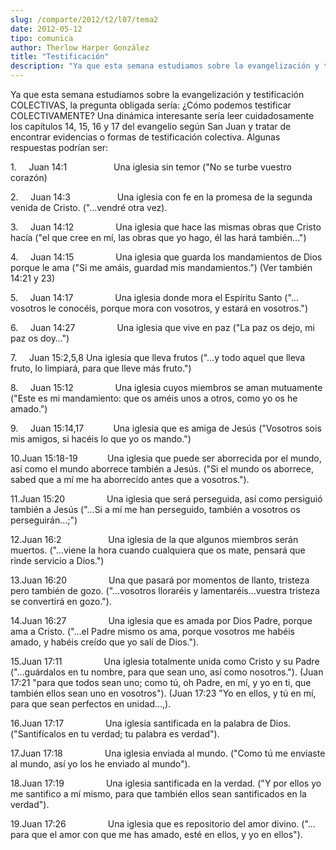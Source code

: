 ```yaml
---
slug: /comparte/2012/t2/l07/tema2
date: 2012-05-12
tipo: comunica
author: Therlow Harper González
title: "Testificación"
description: "Ya que esta semana estudiamos sobre la evangelización y testificación  COLECTIVAS, la pregunta obligada sería: ¿Cómo podemos testificar  COLECTIVAMENTE? Una dinámica interesante sería leer cuidadosamente los  capítulos 14, 15, 16 y 17 del evangelio según San Juan y tratar de e..."
---
```


Ya que esta semana estudiamos sobre la evangelización y testificación COLECTIVAS, la pregunta obligada sería: ¿Cómo podemos testificar COLECTIVAMENTE? Una dinámica interesante sería leer cuidadosamente los capítulos 14, 15, 16 y 17 del evangelio según San Juan y tratar de encontrar evidencias o formas de testificación colectiva. Algunas respuestas podrían ser:

1.     Juan 14:1                   Una iglesia sin temor ("No se turbe vuestro corazón)

2.     Juan 14:3                   Una iglesia con fe en la promesa de la segunda venida de Cristo. ("…vendré otra vez).

3.     Juan 14:12                 Una iglesia que hace las mismas obras que Cristo hacía ("el que cree en mí, las obras que yo hago, él las hará también…")

4.     Juan 14:15                 Una iglesia que guarda los mandamientos de Dios porque le ama ("Si me amáis, guardad mis mandamientos.") (Ver también 14:21 y 23)

5.     Juan 14:17                 Una iglesia donde mora el Espíritu Santo ("…vosotros le conocéis, porque mora con vosotros, y estará en vosotros.")

6.     Juan 14:27                 Una iglesia que vive en paz ("La paz os dejo, mi paz os doy…")

7.     Juan 15:2,5,8 Una iglesia que lleva frutos ("…y todo aquel que lleva fruto, lo limpiará, para que lleve más fruto.")

8.     Juan 15:12                 Una iglesia cuyos miembros se aman mutuamente ("Este es mi mandamiento: que os améis unos a otros, como yo os he amado.")

9.     Juan 15:14,17            Una iglesia que es amiga de Jesús ("Vosotros sois mis amigos, si hacéis lo que yo os mando.")

10.Juan 15:18-19            Una iglesia que puede ser aborrecida por el mundo, así como el mundo aborrece también a Jesús. ("Si el mundo os aborrece, sabed que a mí me ha aborrecido antes que a vosotros.").

11.Juan 15:20                 Una iglesia que será perseguida, así como persiguió también a Jesús ("…Si a mí me han perseguido, también a vosotros os perseguirán…;")

12.Juan 16:2                   Una iglesia de la que algunos miembros serán muertos. ("…viene la hora cuando cualquiera que os mate, pensará que rinde servicio a Dios.")

13.Juan 16:20                 Una que pasará por momentos de llanto, tristeza pero también de gozo. ("…vosotros lloraréis y lamentaréis…vuestra tristeza se convertirá en gozo.").

14.Juan 16:27                 Una iglesia que es amada por Dios Padre, porque ama a Cristo. ("…el Padre mismo os ama, porque vosotros me habéis amado, y habéis creído que yo salí de Dios.").

15.Juan 17:11                 Una iglesia totalmente unida como Cristo y su Padre ("…guárdalos en tu nombre, para que sean uno, así como nosotros."). (Juan 17:21 "para que todos sean uno; como tú, oh Padre, en mí, y yo en ti, que también ellos sean uno en vosotros"). (Juan 17:23 "Yo en ellos, y tú en mí, para que sean perfectos en unidad…,).

16.Juan 17:17                 Una iglesia santificada en la palabra de Dios. ("Santifícalos en tu verdad; tu palabra es verdad").

17.Juan 17:18                 Una iglesia enviada al mundo. ("Como tú me enviaste al mundo, así yo los he enviado al mundo").

18.Juan 17:19                 Una iglesia santificada en la verdad. ("Y por ellos yo me santifico a mí mismo, para que también ellos sean santificados en la verdad").

19.Juan 17:26                 Una iglesia que es repositorio del amor divino. ("…para que el amor con que me has amado, esté en ellos, y yo en ellos").
